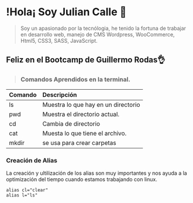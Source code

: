 # !Hola¡ Soy Julian Calle 👋

> Soy un apasionado por la tecnólogia, he tenido la fortuna de trabajar en desarrollo web, manejo de CMS Wordpress, WooCommerce, Html5, CSS3, SASS, JavaScript. 

 ## Feliz en el Bootcamp de Guillermo Rodas👌

> ### Comandos Aprendidos en la terminal.

| Comando | Descripción |
|:--------|:-------------|
|ls       | Muestra lo que hay en un directorio |
|pwd      | Muestra el directorio actual. |
|cd       | Cambia de directorio|
|cat      | Muesta lo que tiene el archivo. |
|mkdir    | se usa para crear carpetas |

### Creación de Alias
La creación y ultilización de los alias son muy importantes y nos ayuda a la optimización del tiempo cuando estamos trabajando con linux. 

```
alias cl="clear"
alias l="ls"    
```

<!--
**julian0986/julian0986** is a ✨ _special_ ✨ repository because its `README.md` (this file) appears on your GitHub profile.

Here are some ideas to get you started:

- 🔭 I’m currently working on ...
- 🌱 I’m currently learning ...
- 👯 I’m looking to collaborate on ...
- 🤔 I’m looking for help with ...
- 💬 Ask me about ...
- 📫 How to reach me: ...
- 😄 Pronouns: ...
- ⚡ Fun fact: ...
-->

